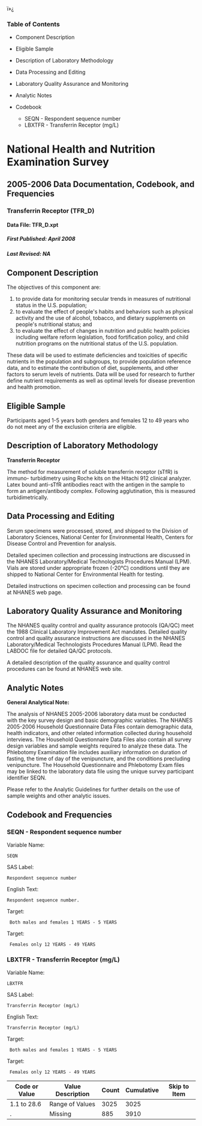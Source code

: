 ï»¿

### Table of Contents

  * Component Description
  * Eligible Sample
  * Description of Laboratory Methodology
  * Data Processing and Editing
  * Laboratory Quality Assurance and Monitoring
  * Analytic Notes
  * Codebook

    * SEQN - Respondent sequence number
    * LBXTFR - Transferrin Receptor (mg/L)

# National Health and Nutrition Examination Survey

## 2005-2006 Data Documentation, Codebook, and Frequencies

### Transferrin Receptor (TFR_D)

####  Data File: TFR_D.xpt

#####  First Published: April 2008

#####  Last Revised: NA

## Component Description

The objectives of this component are:

  1. to provide data for monitoring secular trends in measures of nutritional status in the U.S. population; 
  2. to evaluate the effect of people's habits and behaviors such as physical activity and the use of alcohol, tobacco, and dietary supplements on people's nutritional status; and 
  3. to evaluate the effect of changes in nutrition and public health policies including welfare reform legislation, food fortification policy, and child nutrition programs on the nutritional status of the U.S. population. 

These data will be used to estimate deficiencies and toxicities of specific
nutrients in the population and subgroups, to provide population reference
data, and to estimate the contribution of diet, supplements, and other factors
to serum levels of nutrients. Data will be used for research to further define
nutrient requirements as well as optimal levels for disease prevention and
health promotion.

## Eligible Sample

Participants aged 1-5 years both genders and females 12 to 49 years who do not
meet any of the exclusion criteria are eligible.

## Description of Laboratory Methodology

**Transferrin Receptor**

The method for measurement of soluble transferrin receptor (sTfR) is immuno-
turbidimetry using Roche kits on the Hitachi 912 clinical analyzer. Latex
bound anti-sTfR antibodies react with the antigen in the sample to form an
antigen/antibody complex. Following agglutination, this is measured
turbidimetrically.

## Data Processing and Editing

Serum specimens were processed, stored, and shipped to the Division of
Laboratory Sciences, National Center for Environmental Health, Centers for
Disease Control and Prevention for analysis.

Detailed specimen collection and processing instructions are discussed in the
NHANES Laboratory/Medical Technologists Procedures Manual (LPM). Vials are
stored under appropriate frozen (-20°C) conditions until they are shipped to
National Center for Environmental Health for testing.

Detailed instructions on specimen collection and processing can be found at
NHANES web page.

## Laboratory Quality Assurance and Monitoring

The NHANES quality control and quality assurance protocols (QA/QC) meet the
1988 Clinical Laboratory Improvement Act mandates. Detailed quality control
and quality assurance instructions are discussed in the NHANES
Laboratory/Medical Technologists Procedures Manual (LPM). Read the LABDOC file
for detailed QA/QC protocols.

A detailed description of the quality assurance and quality control procedures
can be found at NHANES web site.

## Analytic Notes

**General Analytical Note:**

The analysis of NHANES 2005-2006 laboratory data must be conducted with the
key survey design and basic demographic variables. The NHANES 2005-2006
Household Questionnaire Data Files contain demographic data, health
indicators, and other related information collected during household
interviews. The Household Questionnaire Data Files also contain all survey
design variables and sample weights required to analyze these data. The
Phlebotomy Examination file includes auxiliary information on duration of
fasting, the time of day of the venipuncture, and the conditions precluding
venipuncture. The Household Questionnaire and Phlebotomy Exam files may be
linked to the laboratory data file using the unique survey participant
identifier SEQN.

Please refer to the Analytic Guidelines for further details on the use of
sample weights and other analytic issues.

## Codebook and Frequencies

### SEQN - Respondent sequence number

Variable Name:

    SEQN
SAS Label:

    Respondent sequence number
English Text:

    Respondent sequence number.
Target:

     Both males and females 1 YEARS - 5 YEARS
Target:

     Females only 12 YEARS - 49 YEARS

### LBXTFR - Transferrin Receptor (mg/L)

Variable Name:

    LBXTFR
SAS Label:

    Transferrin Receptor (mg/L)
English Text:

    Transferrin Receptor (mg/L)
Target:

     Both males and females 1 YEARS - 5 YEARS
Target:

     Females only 12 YEARS - 49 YEARS
Code or Value | Value Description | Count | Cumulative | Skip to Item  
---|---|---|---|---  
1.1 to 28.6 | Range of Values | 3025 | 3025 |   
. | Missing | 885 | 3910 | 

